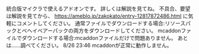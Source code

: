 統合版マイクラで使えるアドオンです。
詳しくは解説を見てね。
不具合、要望は解説を見てから、
https://ameblo.jp/zakokato/entry-12817872486.html
に気軽にコメントしてください。
通常ファイルでダウンロードする場合:リソースパックとベヘイベアーパックの両方をダウンロードしてください。
mcaddonファイルでダウンロードする場合:mcaddonファイルだけで問題ありません。
あとは......調べてください。
8/26 23:46 mcaddonが正常に動作しません。
